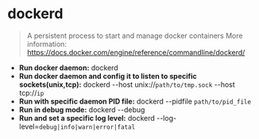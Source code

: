 # dockerd
> A persistent process to start and manage docker containers
> More information: <https://docs.docker.com/engine/reference/commandline/dockerd/>
- **Run docker daemon:**
dockerd
- **Run docker daemon and config it to listen to specific sockets(unix,tcp):**
dockerd --host unix://`path/to/tmp.sock` --host tcp://`ip`
- **Run with specific daemon PID file:**
dockerd --pidfile `path/to/pid_file`
- **Run in debug mode:**
dockerd --debug
- **Run and set a specific log level:**
dockerd --log-level=`debug|info|warn|error|fatal`
